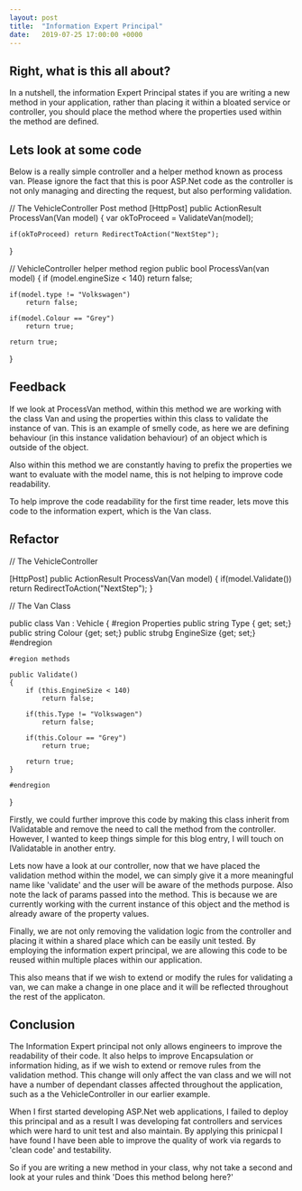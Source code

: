 ```yaml
---
layout: post
title:  "Information Expert Principal"
date:   2019-07-25 17:00:00 +0000
---
```

## Right, what is this all about?

In a nutshell, the information Expert Principal states if you are writing a new method in your application, rather than placing it within a bloated service or controller, you should place the method where the properties used within the method are defined.

## Lets look at some code
Below is a really simple controller and a helper method known as process van.
Please ignore the fact that this is poor ASP.Net code as the controller is not only managing and directing the request, but also performing validation.

// The VehicleController Post method
[HttpPost]
public ActionResult ProcessVan(Van model)
{
    var okToProceed = ValidateVan(model);

    if(okToProceed) return RedirectToAction("NextStep");    
}

// VehicleController helper method region
public bool ProcessVan(van model)
{
    if (model.engineSize < 140)
        return false;
    
    if(model.type != "Volkswagen")
        return false;

    if(model.Colour == "Grey")
        return true;

    return true;
}

## Feedback

If we look at ProcessVan method, within this method we are working with the class Van and using the properties within this class to validate the instance of van. This is an example of smelly code, as here we are defining behaviour (in this instance validation behaviour) of an object which is outside of the object. 

Also within this method we are constantly having to prefix the properties we want to evaluate with the model name, this is not helping to improve code readability.

To help improve the code readability for the first time reader, lets move this code to the information expert, which is the Van class.

## Refactor

// The VehicleController

[HttpPost]
public ActionResult ProcessVan(Van model)
{
    if(model.Validate()) return RedirectToAction("NextStep");
}

// The Van Class

public class Van : Vehicle
{
    #region Properties
    public string Type { get; set;}
    public string Colour {get; set;}
    public strubg EngineSize {get; set;}
    #endregion

    #region methods

    public Validate()
    {
        if (this.EngineSize < 140)
            return false;
    
        if(this.Type != "Volkswagen")
            return false;

        if(this.Colour == "Grey")
            return true;

        return true;
    }

    #endregion
}

Firstly, we could further improve this code by making this class inherit from IValidatable and remove the need to call the method from the controller. However, I wanted to keep things simple for this blog entry, I will touch on IValidatable in another entry.

Lets now have a look at our controller, now that we have placed the validation method within the model, we can simply give it a more meaningful name like 'validate' and the user will be aware of the methods purpose. Also note the lack of params passed into the method. This is because we are currently working with the current instance of this object and the method is already aware of the property values.

Finally, we are not only removing the validation logic from the controller and placing it within a shared place which can be easily unit tested. By employing the information expert principal, we are allowing this code to be reused within multiple places within our application. 

This also means that if we wish to extend or modify the rules for validating a van, we can make a change in one place and it will be reflected throughout the rest of the applicaton.

## Conclusion

The Information Expert principal not only allows engineers to improve the readability of their code. It also helps to improve Encapsulation or information hiding, as if we wish to extend or remove rules from the validation method. This change will only affect the van class and we will not have a number of dependant classes affected throughout the application, such as a the VehicleController in our earlier example.

When I first started developing ASP.Net web applications, I failed to deploy this principal and as a result I was developing fat controllers and services which were hard to unit test and also maintain. By applying this prinicpal I have found I have been able to improve the quality of work via regards to 'clean code' and testability.

So if you are writing a new method in your class, why not take a second and look at your rules and think 'Does this method belong here?'